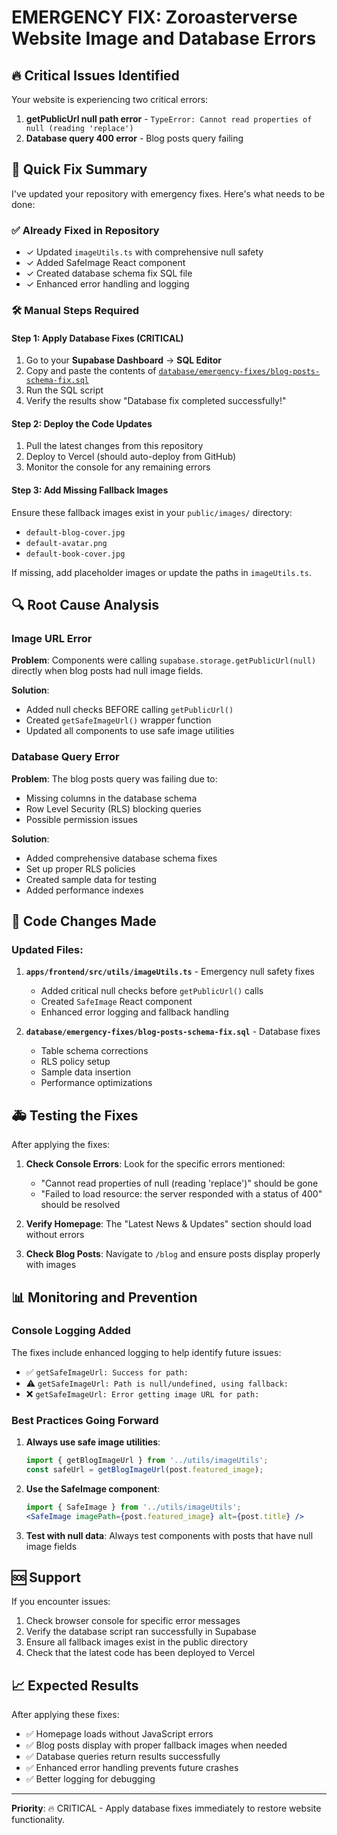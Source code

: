 # EMERGENCY FIX: Zoroasterverse Website Image and Database Errors

## 🔥 Critical Issues Identified

Your website is experiencing two critical errors:

1. **getPublicUrl null path error** - `TypeError: Cannot read properties of null (reading 'replace')`
2. **Database query 400 error** - Blog posts query failing

## 🎯 Quick Fix Summary

I've updated your repository with emergency fixes. Here's what needs to be done:

### ✅ Already Fixed in Repository
- ✓ Updated `imageUtils.ts` with comprehensive null safety
- ✓ Added SafeImage React component
- ✓ Created database schema fix SQL file
- ✓ Enhanced error handling and logging

### 🛠️ Manual Steps Required

#### Step 1: Apply Database Fixes (CRITICAL)

1. Go to your **Supabase Dashboard** → **SQL Editor**
2. Copy and paste the contents of [`database/emergency-fixes/blog-posts-schema-fix.sql`](./database/emergency-fixes/blog-posts-schema-fix.sql)
3. Run the SQL script
4. Verify the results show "Database fix completed successfully!"

#### Step 2: Deploy the Code Updates

1. Pull the latest changes from this repository
2. Deploy to Vercel (should auto-deploy from GitHub)
3. Monitor the console for any remaining errors

#### Step 3: Add Missing Fallback Images

Ensure these fallback images exist in your `public/images/` directory:
- `default-blog-cover.jpg`
- `default-avatar.png`
- `default-book-cover.jpg`

If missing, add placeholder images or update the paths in `imageUtils.ts`.

## 🔍 Root Cause Analysis

### Image URL Error
**Problem**: Components were calling `supabase.storage.getPublicUrl(null)` directly when blog posts had null image fields.

**Solution**: 
- Added null checks BEFORE calling `getPublicUrl()`
- Created `getSafeImageUrl()` wrapper function
- Updated all components to use safe image utilities

### Database Query Error
**Problem**: The blog posts query was failing due to:
- Missing columns in the database schema
- Row Level Security (RLS) blocking queries
- Possible permission issues

**Solution**:
- Added comprehensive database schema fixes
- Set up proper RLS policies
- Created sample data for testing
- Added performance indexes

## 📝 Code Changes Made

### Updated Files:

1. **`apps/frontend/src/utils/imageUtils.ts`** - Emergency null safety fixes
   - Added critical null checks before `getPublicUrl()` calls
   - Created `SafeImage` React component
   - Enhanced error logging and fallback handling

2. **`database/emergency-fixes/blog-posts-schema-fix.sql`** - Database fixes
   - Table schema corrections
   - RLS policy setup
   - Sample data insertion
   - Performance optimizations

## 🚑 Testing the Fixes

After applying the fixes:

1. **Check Console Errors**: Look for the specific errors mentioned:
   - "Cannot read properties of null (reading 'replace')" should be gone
   - "Failed to load resource: the server responded with a status of 400" should be resolved

2. **Verify Homepage**: The "Latest News & Updates" section should load without errors

3. **Check Blog Posts**: Navigate to `/blog` and ensure posts display properly with images

## 📊 Monitoring and Prevention

### Console Logging Added
The fixes include enhanced logging to help identify future issues:
- ✅ `getSafeImageUrl: Success for path:`
- ⚠️ `getSafeImageUrl: Path is null/undefined, using fallback:`
- ❌ `getSafeImageUrl: Error getting image URL for path:`

### Best Practices Going Forward
1. **Always use safe image utilities**:
   ```typescript
   import { getBlogImageUrl } from '../utils/imageUtils';
   const safeUrl = getBlogImageUrl(post.featured_image);
   ```

2. **Use the SafeImage component**:
   ```jsx
   import { SafeImage } from '../utils/imageUtils';
   <SafeImage imagePath={post.featured_image} alt={post.title} />
   ```

3. **Test with null data**: Always test components with posts that have null image fields

## 🆘 Support

If you encounter issues:

1. Check browser console for specific error messages
2. Verify the database script ran successfully in Supabase
3. Ensure all fallback images exist in the public directory
4. Check that the latest code has been deployed to Vercel

## 📈 Expected Results

After applying these fixes:
- ✅ Homepage loads without JavaScript errors
- ✅ Blog posts display with proper fallback images when needed
- ✅ Database queries return results successfully
- ✅ Enhanced error handling prevents future crashes
- ✅ Better logging for debugging

---

**Priority**: 🔥 CRITICAL - Apply database fixes immediately to restore website functionality.